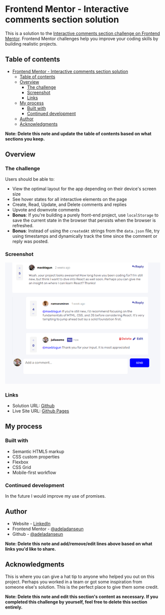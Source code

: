 # Frontend Mentor - Interactive comments section solution

This is a solution to the [Interactive comments section challenge on Frontend Mentor](https://www.frontendmentor.io/challenges/interactive-comments-section-iG1RugEG9). Frontend Mentor challenges help you improve your coding skills by building realistic projects. 

## Table of contents

- [Frontend Mentor - Interactive comments section solution](#frontend-mentor---interactive-comments-section-solution)
  - [Table of contents](#table-of-contents)
  - [Overview](#overview)
    - [The challenge](#the-challenge)
    - [Screenshot](#screenshot)
    - [Links](#links)
  - [My process](#my-process)
    - [Built with](#built-with)
    - [Continued development](#continued-development)
  - [Author](#author)
  - [Acknowledgments](#acknowledgments)

**Note: Delete this note and update the table of contents based on what sections you keep.**

## Overview

### The challenge

Users should be able to:

- View the optimal layout for the app depending on their device's screen size
- See hover states for all interactive elements on the page
- Create, Read, Update, and Delete comments and replies
- Upvote and downvote comments
- **Bonus**: If you're building a purely front-end project, use `localStorage` to save the current state in the browser that persists when the browser is refreshed.
- **Bonus**: Instead of using the `createdAt` strings from the `data.json` file, try using timestamps and dynamically track the time since the comment or reply was posted.

### Screenshot

![](./images/Screenshot%20Capture%20-%202024-08-07%20-%2003-02-13.png)


### Links

- Solution URL: [Github](github.com/adeladanseun/interactive-comments-section-main.github.io)
- Live Site URL: [Github Pages](adeladanseun.github.io/interactive-comments-section-main.github.io)

## My process

### Built with

- Semantic HTML5 markup
- CSS custom properties
- Flexbox
- CSS Grid
- Mobile-first workflow

### Continued development

In the future I would improve my use of promises.

## Author

- Website - [LinkedIn](https://www.linkedin.com/in/oluwaseun.adeladan)
- Frontend Mentor - [@adeladanseun](https://www.frontendmentor.io/profile/adeladanseun)
- Github - [@adeladanseun](https://www.github.com/adeladanseun)

**Note: Delete this note and add/remove/edit lines above based on what links you'd like to share.**

## Acknowledgments

This is where you can give a hat tip to anyone who helped you out on this project. Perhaps you worked in a team or got some inspiration from someone else's solution. This is the perfect place to give them some credit.

**Note: Delete this note and edit this section's content as necessary. If you completed this challenge by yourself, feel free to delete this section entirely.**
